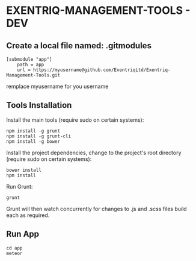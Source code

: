 # EXENTRIQ-MANAGEMENT-TOOLS - DEV

## Create a local file named: .gitmodules

```
[submodule "app"]
	path = app
	url = https://myusername@github.com/ExentriqLtd/Exentriq-Management-Tools.git
```

remplace myusername for you username

## Tools Installation

Install the main tools (require sudo on certain systems):

```
npm install -g grunt
npm install -g grunt-cli
npm install -g bower
```

Install the project dependencies, change to the project's root directory (require sudo on certain systems):

```
bower install
npm install
```

Run Grunt:

```
grunt
```

Grunt will then watch concurrently for changes to .js and .scss files build each as required.

## Run App

```
cd app
meteor
```
